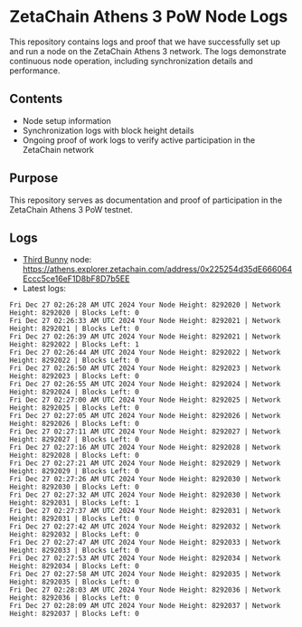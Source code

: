 # ZetaChain Athens 3 PoW Node Logs
This repository contains logs and proof that we have successfully set up and run a node on the ZetaChain Athens 3 network. The logs demonstrate continuous node operation, including synchronization details and performance.

## Contents
- Node setup information
- Synchronization logs with block height details
- Ongoing proof of work logs to verify active participation in the ZetaChain network

## Purpose
This repository serves as documentation and proof of participation in the ZetaChain Athens 3 PoW testnet.

## Logs

- [Third Bunny](https://thirdbunny.xyz/) node: https://athens.explorer.zetachain.com/address/0x225254d35dE666064Eccc5ce16eF1D8bF8D7b5EE
- Latest logs:
```
Fri Dec 27 02:26:28 AM UTC 2024 Your Node Height: 8292020 | Network Height: 8292020 | Blocks Left: 0
Fri Dec 27 02:26:33 AM UTC 2024 Your Node Height: 8292021 | Network Height: 8292021 | Blocks Left: 0
Fri Dec 27 02:26:39 AM UTC 2024 Your Node Height: 8292021 | Network Height: 8292022 | Blocks Left: 1
Fri Dec 27 02:26:44 AM UTC 2024 Your Node Height: 8292022 | Network Height: 8292022 | Blocks Left: 0
Fri Dec 27 02:26:50 AM UTC 2024 Your Node Height: 8292023 | Network Height: 8292023 | Blocks Left: 0
Fri Dec 27 02:26:55 AM UTC 2024 Your Node Height: 8292024 | Network Height: 8292024 | Blocks Left: 0
Fri Dec 27 02:27:00 AM UTC 2024 Your Node Height: 8292025 | Network Height: 8292025 | Blocks Left: 0
Fri Dec 27 02:27:05 AM UTC 2024 Your Node Height: 8292026 | Network Height: 8292026 | Blocks Left: 0
Fri Dec 27 02:27:11 AM UTC 2024 Your Node Height: 8292027 | Network Height: 8292027 | Blocks Left: 0
Fri Dec 27 02:27:16 AM UTC 2024 Your Node Height: 8292028 | Network Height: 8292028 | Blocks Left: 0
Fri Dec 27 02:27:21 AM UTC 2024 Your Node Height: 8292029 | Network Height: 8292029 | Blocks Left: 0
Fri Dec 27 02:27:26 AM UTC 2024 Your Node Height: 8292030 | Network Height: 8292030 | Blocks Left: 0
Fri Dec 27 02:27:32 AM UTC 2024 Your Node Height: 8292030 | Network Height: 8292031 | Blocks Left: 1
Fri Dec 27 02:27:37 AM UTC 2024 Your Node Height: 8292031 | Network Height: 8292031 | Blocks Left: 0
Fri Dec 27 02:27:42 AM UTC 2024 Your Node Height: 8292032 | Network Height: 8292032 | Blocks Left: 0
Fri Dec 27 02:27:47 AM UTC 2024 Your Node Height: 8292033 | Network Height: 8292033 | Blocks Left: 0
Fri Dec 27 02:27:53 AM UTC 2024 Your Node Height: 8292034 | Network Height: 8292034 | Blocks Left: 0
Fri Dec 27 02:27:58 AM UTC 2024 Your Node Height: 8292035 | Network Height: 8292035 | Blocks Left: 0
Fri Dec 27 02:28:03 AM UTC 2024 Your Node Height: 8292036 | Network Height: 8292036 | Blocks Left: 0
Fri Dec 27 02:28:09 AM UTC 2024 Your Node Height: 8292037 | Network Height: 8292037 | Blocks Left: 0
```
